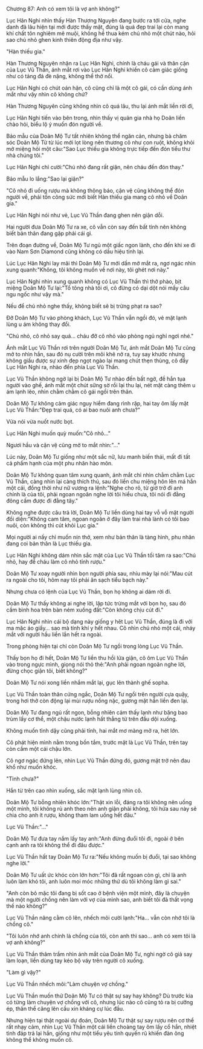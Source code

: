 




Chương 87: Anh có xem tôi là vợ anh không?"


Lục Hân Nghi nhìn thấy Hàn Thương Nguyên đang bước ra tới cửa, nghe danh đã lâu hiện tại mới được thấy mặt, đúng là quá đẹp trai lại còn mang khí chất tôn nghiêm mê muội, không hề thua kém chú nhỏ một chút nào, hỏi sao chú nhỏ ghen kinh thiên động địa như vậy.

"Hàn thiếu gia."

Hàn Thương Nguyên nhận ra Lục Hân Nghi, chính là cháu gái và thân cận của Lục Vũ Thần, ánh mắt rơi vào Lục Hân Nghi khiến cô cảm giác giống như có tảng đá đè nặng, không thể thở nổi.

Lục Hân Nghi có chút oán hận, cô cũng chỉ là một cô gái, có cần dùng ánh mắt như vậy nhìn cô không chứ?

Hàn Thương Nguyên cũng không nhìn cô quá lâu, thu lại ánh mắt liền rời đi,

Lục Hân Nghi tiến vào bên trong, nhìn thấy vị quản gia nhà họ Doãn liền chào hỏi, biểu lộ ý muốn đón người về.

Bảo mẫu của Doãn Mộ Tư tất nhiên không thể ngăn cản, nhưng bà chăm sóc Doãn Mộ Từ từ lúc mới lọt lòng nên thương cô như con ruột, không khỏi mở miệng hỏi một câu:"Sao Lục thiếu gia không trực tiếp đến đón tiểu thư nhà chúng tôi."

Lục Hân Nghi chỉ cười:"Chú nhỏ đang rất giận, nên cháu đến đón thay."

Bảo mẫu lo lắng:"Sao lại giận?"

"Cô nhỏ đi uống rượu mà không thông báo, cận vệ cũng không thể đón người về, phải tốn công sức mới biết Hàn thiếu gia mang cô nhỏ về Doãn gia."

Lục Hân Nghi nói như vẻ, Lục Vũ Thần đang ghen nên giận dỗi.



Hai người đưa Doãn Mộ Tư ra xe, cô vẫn còn say đến bất tỉnh nên không biết bản thân đang gặp phải cái gì.

Trên đoạn đường về, Doãn Mộ Tư ngủ một giấc ngon lành, cho đến khi xe đi vào Nam Sơn Diamond cũng không có dấu hiệu tỉnh lại.

Lúc Lục Hân Nghi lay mãi thì Doãn Mộ Tư mới dần mở mắt ra, ngơ ngác nhìn xung quanh:"Không, tôi không muốn về nơi này, tôi ghét nơi này."

Lục Hân Nghi nhìn xung quanh không có Lục Vũ Thần thì thở phào, bịt miệng Doãn Mộ Tư lại:"Tổ tông nhà tôi ơi, cô đừng có dại dột nói mấy câu ngu ngốc như vậy mà."

Nếu để chú nhỏ nghe thấy, không biết sẽ bị trừng phạt ra sao?

Đỡ Doãn Mộ Tư vào phòng khách, Lục Vũ Thần vẫn ngồi đó, vẻ mặt lạnh lùng u ám không thay đổi.

"Chú nhỏ, cô nhỏ say quá… cháu đỡ cô nhỏ vào phòng ngủ nghỉ ngơi nhé."

Ánh mắt Lục Vũ Thần rơi trên người Doãn Mộ Tư, ánh mắt Doãn Mộ Tư cũng mở to nhìn hắn, sau đó nụ cười trên môi khẽ nở ra, tuy say khước nhưng không giấu được sự xinh đẹp ngọt ngào lại mang chút thẹn thùng, cô đẩy Lục Hân Nghi ra, nhào đến phía Lục Vũ Thần.

Lục Vũ Thần không ngờ lại bị Doãn Mộ Tư nhào đến bất ngờ, đề hắn tụa người vào ghế, ánh mắt một chút sững sờ rồi lại thu lại, nét mặt càng thêm u ám lạnh lẽo, nhìn chằm chằm cô gái ngồi trên thân.

Doãn Mộ Tư không cảm giác nguy hiểm đang rình rập, hai tay ôm lấy mặt Lục Vũ Thần:"Đẹp trai quá, có ai bao nuôi anh chưa?"

Vừa nói vừa nuốt nước bọt.

Lục Hân Nghi muốn quỳ muốn:"Cô nhỏ…"

Ngươi hầu và cận vệ cũng mở to mắt nhìn:"..."

Lúc này, Doãn Mộ Tư giống như một sắc nữ, lưu manh biến thái, mất đi tất cả phẩm hạnh của một phu nhân hào môn.

Doãn Mộ Tư không quan tâm xung quanh, ánh mắt chỉ nhìn chằm chằm Lục Vũ Thần, càng nhìn lại càng thích thú, sau đó liền chu miệng hôn lên má hắn một cái, đồng thời như nữ vương ra lệnh:"Nghe cho rõ, từ giờ trở đi anh chính là của tôi, phải ngoan ngoãn nghe lời tôi hiểu chưa, tôi nói đi đằng đông cấm được đi đằng tây."

Không nghe được câu trả lời, Doãn Mộ Tư liền dùng hai tay vỗ vỗ mặt người đối diện:"Không cam tâm, ngoan ngoãn ở đây làm trai nhà lành có tôi bao nuôi, còn không thì cút khỏi Lục gia."

Mọi người ai nấy chỉ muốn nín thở, xem như bản thân là tàng hình, phu nhân đang coi bản thân là Lục thiếu gia.



Lục Hân Nghi không dám nhìn sắc mặt của Lục Vũ Thần tối tăm ra sao:"Chú nhỏ, hay để cháu làm cô nhỏ tỉnh rượu."

Doãn Mộ Tư xoay người nhìn bọn người phía sau, nhíu mày lại nói:"Mau cút ra ngoài cho tôi, hôm nay tôi phải ăn sạch tiểu bạch này."

Nhưng chưa có lệnh của Lục Vũ Thần, bọn họ không ai dám rời đi.

Doãn Mộ Tư thấy không ai nghe lời, lập tức trừng mắt với bọn họ, sau đó cầm bình hoa trên bàn ném xuống đất:"Còn không chịu cút đi."

Lục Hân Nghi nhìn cái bộ dạng này giống y hêt Lục Vũ Thần, đúng là đi với ma mặc áo giấy… sao mà tính khí y hết nhau. Cô nhìn chú nhỏ một cái, nháy mắt với người hầu liền lắn hết ra ngoài.

Trong phòng hiện tại chỉ còn Doãn Mộ Tư ngồi trong lòng Lục Vũ Thần.

Thấy bọn họ đi hết, Doãn Mộ Tư liền thu hồi lửa giận, cô ôm Lục Vũ Thần vào trong ngực mình, giọng nói thỏ thẻ:"Anh phải ngoan ngoãn nghe lời, đừng chọc giận tôi, biết không?"

Doãn Mộ Tư nói xong liền nhắm mắt lại, gục lên thành ghế sopha.

Lục Vũ Thần toàn thân cứng ngắc, Doãn Mộ Tư ngồi trên người cựa quậy, trong hơi thở còn động lại mùi rượu nồng nặc, gương mặt hắn liền đen lại.

Doãn Mộ Tư đang ngủ rất ngon, bỗng nhiên cảm thấy lạnh như băng bao trùm lấy cơ thể, một chậu nước lạnh hất thẳng từ trên đầu dội xuống.

Không muốn tỉnh dậy cũng phải tỉnh, hai mắt mơ màng mở ra, hét lớn.

Cô phát hiện mình nằm trong bồn tắm, trước mặt là Lục Vũ Thần, trên tay còn cầm một cái chậu lớn.

Cô ngơ ngác đứng lên, nhìn Lục Vũ Thần đứng đó, gương mặt trở nên đau khổ như muốn khóc.

"Tỉnh chưa?"

Hắn từ trên cao nhìn xuống, sắc mặt lạnh lùng nhìn cô.

Doãn Mộ Tư bỗng nhiên khóc lớn:"Thật xin lỗi, đáng ra tôi không nên uống một mình, tôi không rủ anh theo nên anh giận phải không, tôi hứa sau này sẽ chia cho anh ít rượu, không tham lam uống hết đâu."

Lục Vũ Thần:"..."



Doãn Mộ Tư đưa tay nắm lấy tay anh:"Anh đừng đuổi tôi đi, ngoài ở bên cạnh anh ra tôi không thể đi đâu được."

Lục Vũ Thần hất tay Doãn Mộ Tư ra:"Nếu không muốn bị đuổi, tại sao không nghe lời."

Doãn Mộ Tư uất ức khóc còn lớn hơn:"Tôi đã rất ngoan còn gì, chỉ là anh luôn làm khó tôi, anh luôn moi móc những thứ dù tôi không làm gì sai."

"Anh còn bỏ mặc tôi đang bị sốt cao ở bệnh viện một mình, đây là chuyện mà một người chồng nên làm với vợ của mình sao, anh biết tôi đã thất vọng thế nào không?"

Lục Vũ Thần nâng cằm cô lên, nhếch môi cười lạnh:"Ha… vẫn còn nhớ tôi là chồng cô."

"Tôi luôn nhớ anh chính là chồng của tôi, còn anh thì sao… anh có xem tôi là vợ anh không?"

Lục Vũ Thần thâm trầm nhìn ánh mắt của Doãn Mộ Tư, nghi ngờ cô giả say làm loạn, liền dùng tay kéo bộ váy trên người cô xuống.

"Làm gì vậy?"

Lục Vũ Thần nhếch môi:"Làm chuyện vợ chồng."

Lục Vũ Thần muốn thử Doãn Mộ Tư có thật sự say hay không? Dù trước kia có từng làm chuyện vợ chồng với cô, nhưng lúc nào cô cũng tỏ ra bị cưỡng ép, thân thể căng lên cầu xin kháng cự lúc đầu.

Nhưng hiện tại thật ngoài dự đoán, Doãn Mộ Tư thật sự say rượu nên cơ thể rất nhạy cảm, nhìn Lục Vũ Thần một cái liền choàng tay ôm lấy cổ hắn, nhiệt tình đáp trả lại hắn, giống như một tiểu yêu tinh quyến rũ khiến đàn ông không thể không muốn cô.




